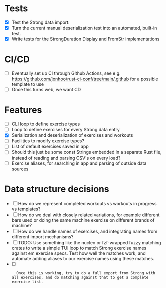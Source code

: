 # Tests
- [x] Test the Strong data import:
- [x]   Turn the current manual deserialization test into an automated, built-in test. 
- [x]   Write tests for the StrongDuration Display and FromStr implementations

# CI/CD
- [ ] Eventually set up CI through Github Actions, see e.g. https://github.com/jonhoo/rust-ci-conf/tree/main/.github for a possible template to use
- [ ] Once this turns web, we want CD

# Features
- [ ] CLI loop to define exercise types
- [ ] Loop to define exercises for every Strong data entry
- [x] Serialization and deserialization of exercises and workouts
- [ ] Facilities to modify exercise types?
- [ ] List of default exercises saved in app
- [ ]   Should this just be some const Strings embedded in a separate Rust file, instead of reading and parsing CSV's on every load?
- [ ] Exercise aliases, for searching in app and parsing of outside data sources

# Data structure decisions
- [ ] How do we represent completed workouts vs workouts in progress vs templates?
- [ ] How do we deal with closely related variations, for example different bars used or doing the same machine exercise on different brands of machine?
- [ ] How do we handle names of exercises, and integrating names from different import mechanisms?
- [ ]   TODO: Use something like the nucleo or fzf-wrapped fuzzy matching crates to write a simple TUI loop to match Strong exercise names against em exercise specs. Test how well the matches work, and automate adding aliases to our exercise names using these matches.
- [ ]       Once this is working, try to do a full export from Strong with all exercises, and do matching against that to get a complete exercise list.

